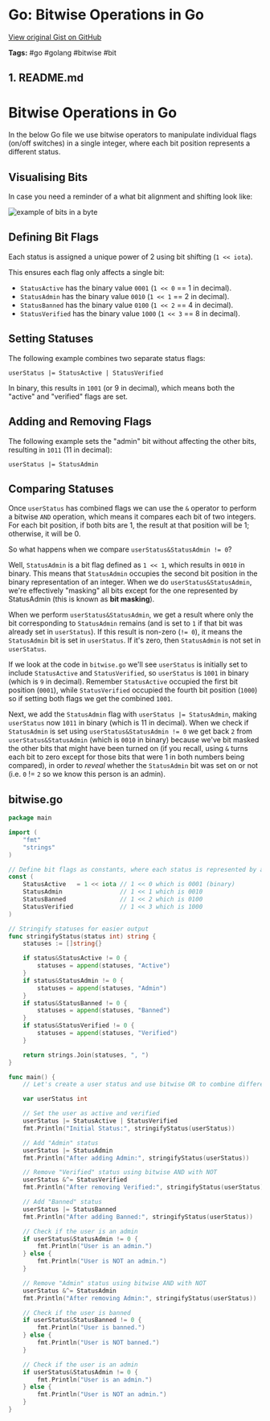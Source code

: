# Go: Bitwise Operations in Go 

[View original Gist on GitHub](https://gist.github.com/Integralist/3d88940495b81a4639fc74c1bfdf266a)

**Tags:** #go #golang #bitwise #bit

## 1. README.md

# Bitwise Operations in Go

In the below Go file we use bitwise operators to manipulate individual flags (on/off switches) in a single integer, where each bit position represents a different status.

## Visualising Bits

In case you need a reminder of a what bit alignment and shifting look like:

![example of bits in a byte](https://www.integralist.co.uk/images/bits-visualised.png)

## Defining Bit Flags

Each status is assigned a unique power of 2 using bit shifting (`1 << iota`). 

This ensures each flag only affects a single bit:

- `StatusActive` has the binary value `0001` (`1 << 0` == 1 in decimal).
- `StatusAdmin` has the binary value `0010` (`1 << 1` == 2 in decimal).
- `StatusBanned` has the binary value `0100` (`1 << 2` == 4 in decimal).
- `StatusVerified` has the binary value `1000` (`1 << 3` == 8 in decimal).

## Setting Statuses

The following example combines two separate status flags:

```
userStatus |= StatusActive | StatusVerified
```

In binary, this results in `1001` (or 9 in decimal), which means both the "active" and "verified" flags are set.

## Adding and Removing Flags

The following example sets the "admin" bit without affecting the other bits, resulting in `1011` (11 in decimal):

```
userStatus |= StatusAdmin
```

## Comparing Statuses

Once `userStatus` has combined flags we can use the `&` operator to perform a bitwise `AND` operation, which means it compares each bit of two integers. For each bit position, if both bits are 1, the result at that position will be 1; otherwise, it will be 0.

So what happens when we compare `userStatus&StatusAdmin != 0`?

Well, `StatusAdmin` is a bit flag defined as `1 << 1`, which results in `0010` in binary. This means that `StatusAdmin` occupies the second bit position in the binary representation of an integer. When we do `userStatus&StatusAdmin`, we're effectively "masking" all bits except for the one represented by StatusAdmin (this is known as **bit masking**).

When we perform `userStatus&StatusAdmin`, we get a result where only the bit corresponding to `StatusAdmin` remains (and is set to `1` if that bit was already set in `userStatus`). If this result is non-zero (`!= 0`), it means the `StatusAdmin` bit is set in `userStatus`. If it's zero, then `StatusAdmin` is not set in `userStatus`.

If we look at the code in `bitwise.go` we'll see `userStatus` is initially set to include `StatusActive` and `StatusVerified`, so `userStatus` is `1001` in binary (which is `9` in decimal). Remember `StatusActive` occupied the first bit position (`0001`), while `StatusVerified` occupied the fourth bit position (`1000`) so if setting both flags we get the combined `1001`.

Next, we add the `StatusAdmin` flag with `userStatus |= StatusAdmin`, making `userStatus` now `1011` in binary (which is 11 in decimal). When we check if `StatusAdmin` is set using `userStatus&StatusAdmin != 0` we get back `2` from `userStatus&StatusAdmin` (which is `0010` in binary) because we've bit masked the other bits that might have been turned on (if you recall, using `&` turns each bit to zero except for those bits that were 1 in both numbers being compared), in order to _reveal_ whether the `StatusAdmin` bit was set on or not (i.e. `0` != `2` so we know this person is an admin).

## bitwise.go

```go
package main

import (
	"fmt"
	"strings"
)

// Define bit flags as constants, where each status is represented by a unique bit position
const (
	StatusActive   = 1 << iota // 1 << 0 which is 0001 (binary)
	StatusAdmin                // 1 << 1 which is 0010
	StatusBanned               // 1 << 2 which is 0100
	StatusVerified             // 1 << 3 which is 1000
)

// Stringify statuses for easier output
func stringifyStatus(status int) string {
	statuses := []string{}

	if status&StatusActive != 0 {
		statuses = append(statuses, "Active")
	}
	if status&StatusAdmin != 0 {
		statuses = append(statuses, "Admin")
	}
	if status&StatusBanned != 0 {
		statuses = append(statuses, "Banned")
	}
	if status&StatusVerified != 0 {
		statuses = append(statuses, "Verified")
	}

	return strings.Join(statuses, ", ")
}

func main() {
	// Let's create a user status and use bitwise OR to combine different flags

	var userStatus int

	// Set the user as active and verified
	userStatus |= StatusActive | StatusVerified
	fmt.Println("Initial Status:", stringifyStatus(userStatus))

	// Add "Admin" status
	userStatus |= StatusAdmin
	fmt.Println("After adding Admin:", stringifyStatus(userStatus))

	// Remove "Verified" status using bitwise AND with NOT
	userStatus &^= StatusVerified
	fmt.Println("After removing Verified:", stringifyStatus(userStatus))

	// Add "Banned" status
	userStatus |= StatusBanned
	fmt.Println("After adding Banned:", stringifyStatus(userStatus))

	// Check if the user is an admin
	if userStatus&StatusAdmin != 0 {
		fmt.Println("User is an admin.")
	} else {
		fmt.Println("User is NOT an admin.")
	}

	// Remove "Admin" status using bitwise AND with NOT
	userStatus &^= StatusAdmin
	fmt.Println("After removing Admin:", stringifyStatus(userStatus))

	// Check if the user is banned
	if userStatus&StatusBanned != 0 {
		fmt.Println("User is banned.")
	} else {
		fmt.Println("User is NOT banned.")
	}

	// Check if the user is an admin
	if userStatus&StatusAdmin != 0 {
		fmt.Println("User is an admin.")
	} else {
		fmt.Println("User is NOT an admin.")
	}
}
```

